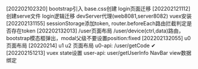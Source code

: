 [202202102320] bootstrap引入 base.css创建 login页面迁移 
[202202121112] 创建serve文件 login逻辑迁移 devServer代理(web8081,server8082) vuex安装
[202202131155] sessionStorage添加token, router.beforeEach路由拦截判定是否存在token
[202202132013] /user页面布局 /user/device(ctrl,data)路由，bootstrap模态框弹出，modal父级不要设置position:fixed
[202202132055] u0页面布局
[20220214] u1 u2 页面布局
u0-api: /user/getCode ✔
[202202151213] vuex state设置 
user-api: user/getUserInfo
NavBar view数据绑定
